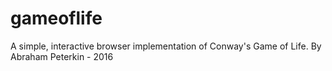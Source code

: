 # gameoflife
A simple, interactive browser implementation of Conway's Game of Life.
By Abraham Peterkin - 2016
